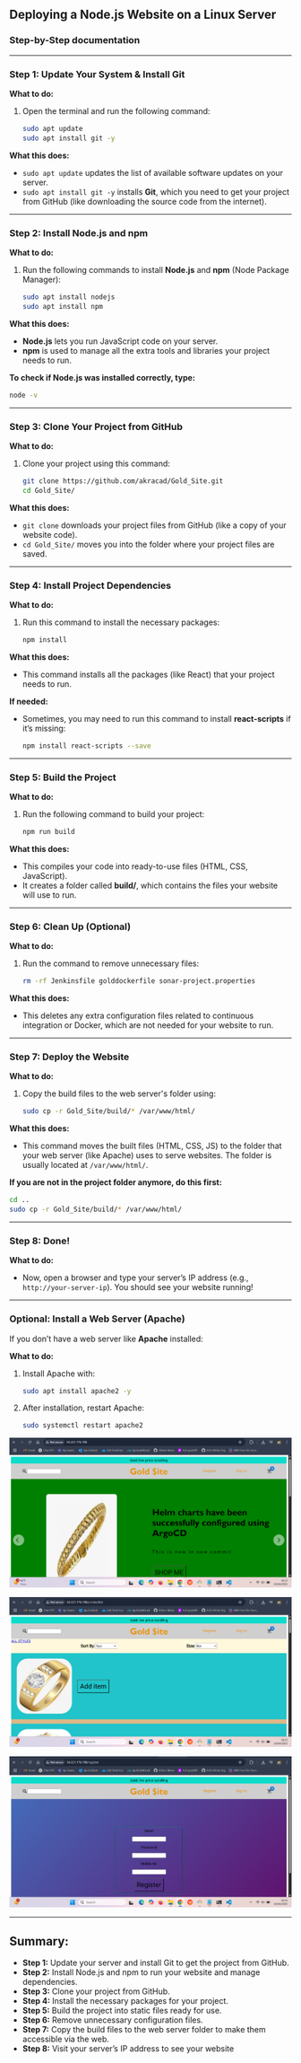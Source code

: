 ## Deploying a Node.js Website on a Linux Server

### Step-by-Step documentation

---

### Step 1: Update Your System & Install Git

**What to do:**
1. Open the terminal and run the following command:
   ```bash
   sudo apt update
   sudo apt install git -y
   ```

**What this does:**
- `sudo apt update` updates the list of available software updates on your server.
- `sudo apt install git -y` installs **Git**, which you need to get your project from GitHub (like downloading the source code from the internet).

---

### Step 2: Install Node.js and npm

**What to do:**
1. Run the following commands to install **Node.js** and **npm** (Node Package Manager):
   ```bash
   sudo apt install nodejs
   sudo apt install npm
   ```

**What this does:**
- **Node.js** lets you run JavaScript code on your server.
- **npm** is used to manage all the extra tools and libraries your project needs to run.

**To check if Node.js was installed correctly, type:**
```bash
node -v
```

---

### Step 3: Clone Your Project from GitHub

**What to do:**
1. Clone your project using this command:
   ```bash
   git clone https://github.com/akracad/Gold_Site.git
   cd Gold_Site/
   ```

**What this does:**
- `git clone` downloads your project files from GitHub (like a copy of your website code).
- `cd Gold_Site/` moves you into the folder where your project files are saved.

---

### Step 4: Install Project Dependencies

**What to do:**
1. Run this command to install the necessary packages:
   ```bash
   npm install
   ```

**What this does:**
- This command installs all the packages (like React) that your project needs to run.

**If needed:**
- Sometimes, you may need to run this command to install **react-scripts** if it’s missing:
   ```bash
   npm install react-scripts --save
   ```

---

### Step 5: Build the Project

**What to do:**
1. Run the following command to build your project:
   ```bash
   npm run build
   ```

**What this does:**
- This compiles your code into ready-to-use files (HTML, CSS, JavaScript).
- It creates a folder called **build/**, which contains the files your website will use to run.

---

### Step 6: Clean Up (Optional)

**What to do:**
1. Run the command to remove unnecessary files:
   ```bash
   rm -rf Jenkinsfile golddockerfile sonar-project.properties
   ```

**What this does:**
- This deletes any extra configuration files related to continuous integration or Docker, which are not needed for your website to run.

---

### Step 7: Deploy the Website

**What to do:**
1. Copy the build files to the web server's folder using:
   ```bash
   sudo cp -r Gold_Site/build/* /var/www/html/
   ```

**What this does:**
- This command moves the built files (HTML, CSS, JS) to the folder that your web server (like Apache) uses to serve websites. The folder is usually located at `/var/www/html/`.

**If you are not in the project folder anymore, do this first:**
   ```bash
   cd ..
   sudo cp -r Gold_Site/build/* /var/www/html/
   ```

---

### Step 8: Done!

**What to do:**
- Now, open a browser and type your server’s IP address (e.g., `http://your-server-ip`). You should see your website running!

---

### Optional: Install a Web Server (Apache)

If you don’t have a web server like **Apache** installed:

**What to do:**
1. Install Apache with:
   ```bash
   sudo apt install apache2 -y
   ```

2. After installation, restart Apache:
   ```bash
   sudo systemctl restart apache2
   ```


![Preview](./images/js-1.png)

![Preview](./images/js-2.png)

![Preview](./images/js-3.png)

---

## Summary:

- **Step 1:** Update your server and install Git to get the project from GitHub.
- **Step 2:** Install Node.js and npm to run your website and manage dependencies.
- **Step 3:** Clone your project from GitHub.
- **Step 4:** Install the necessary packages for your project.
- **Step 5:** Build the project into static files ready for use.
- **Step 6:** Remove unnecessary configuration files.
- **Step 7:** Copy the build files to the web server folder to make them accessible via the web.
- **Step 8:** Visit your server’s IP address to see your website 